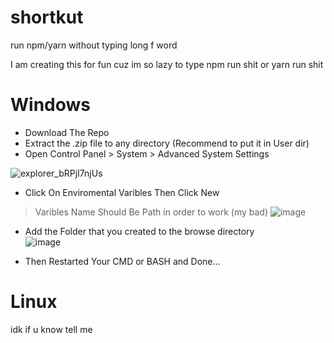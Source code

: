 # shortkut
run npm/yarn without typing long f word

I am creating this for fun cuz im so lazy to type npm run shit or yarn run shit

# Windows  
- Download The Repo  
- Extract the .zip file to any directory (Recommend to put it in User dir)  
- Open Control Panel > System > Advanced System Settings  

![explorer_bRPjI7njUs](https://user-images.githubusercontent.com/53612429/170929778-4d9158c7-4c04-49c6-879f-30f3d31f4d54.gif)  

- Click On Enviromental Varibles Then Click New  
> Varibles Name Should Be Path in order to work (my bad)
![image](https://user-images.githubusercontent.com/53612429/170930646-758c4812-6ccb-4e54-abc8-1948883856fe.png)  

- Add the Folder that you created to the browse directory  
![image](https://user-images.githubusercontent.com/53612429/170931207-d69cf69f-246d-4b3f-b109-644da095f7f7.png)  

- Then Restarted Your CMD or BASH and Done...


# Linux

idk if u know tell me
